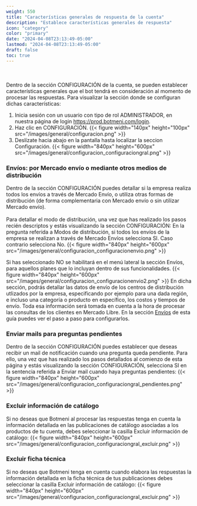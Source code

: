 ```yaml
---
weight: 550
title: "Características generales de respuesta de la cuenta"
description: "Establece características generales de respuesta"
icon: "category"
color: "primary"
date: "2024-04-08T23:13:49-05:00"
lastmod: "2024-04-08T23:13:49-05:00"
draft: false
toc: true
---
```

<br></br>
Dentro de la sección CONFIGURACIÓN de la cuenta, se pueden establecer características generales que el bot tendrá en consideración al momento de procesar las respuestas. Para visualizar la sección donde se configuran dichas características:
1. Inicia sesión con un usuario con tipo de rol ADMINISTRADOR, en nuestra página de login <https://prod.botmeni.com/login>.
2. Haz clic en CONFIGURACIÓN.
{{< figure width="140px" height="100px" src="/images/general/configuracion.png" >}}
3. Deslízate hacia abajo en la pantalla hasta localizar la seccion Configuración.
{{< figure width="840px" height="600px" src="/images/general/configuracion_configuraciongral.png" >}}

### Envíos: por Mercado envío o mediante otros medios de distribución

Dentro de la sección CONFIGURACIÓN puedes detallar si la empresa realiza todos los envíos a través de Mercado Envío, o utiliza otras formas de distribución (de forma complementaria con Mercado envío o sin utilizar Mercado envío).<br></br>
Para detallar el modo de distribución, una vez que has realizado los pasos recién descriptos y estás visualizando la sección CONFIGURACIÓN:
En la pregunta referida a Modos de distribución, si todos los envíos de la empresa se realizan a través de Mercado Envíos selecciona SI. Caso contrario selecciona No.
{{< figure width="840px" height="600px" src="/images/general/configuracion_configuracionenvio.png" >}}

Si has seleccionado NO se habilitará en el menú lateral la sección Envíos, para aquellos planes que lo incluyan dentro de sus funcionalidades. 
{{< figure width="840px" height="600px" src="/images/general/configuracion_configuracionenvio2.png" >}}
En dicha sección, podrás detallar las datos de envío de los centros de distribución utlizados por la empresa, especificando por ejemplo para una dada región, e incluso una categoría o producto en específico, los costos y tiempos de envío. Toda esa información será tomada en cuenta a la hora de procesar las consultas de los clientes en Mercado Libre. En la sección [Envíos](../Modulo_envíos/Envíos.md) de esta guía puedes ver el paso a paso para configurarlos.

### Enviar mails para preguntas pendientes
Dentro de la sección CONFIGURACIÓN puedes establecer que deseas recibir un mail de notificación cuando una pregunta queda pendiente. Para ello, una vez que has realizado los pasos detallados al comienzo de esta página y estás visualizando la sección CONFIGURACIÓN, selecciona SI en la sentencia referida a Enviar mail cuando haya preguntas pendientes:
{{< figure width="840px" height="600px" src="/images/general/configuracion_configuraciongral_pendientes.png" >}}

### Excluir información de catálogo
Si no deseas que Botmeni al procesar las respuestas tenga en cuenta la información detallada en las publicaciones de catálogo asociadas a los productos de tu cuenta, debes seleccionar la casilla Excluir información de catálogo:
{{< figure width="840px" height="600px" src="/images/general/configuracion_configuraciongral_excluir.png" >}}

### Excluir ficha técnica
Si no deseas que Botmeni tenga en cuenta cuando elabora las respuestas la información detallada en la ficha técnica de tus publicaciones debes seleccionar la casilla Excluir información de catálogo:
{{< figure width="840px" height="600px" src="/images/general/configuracion_configuraciongral_excluir.png" >}}




